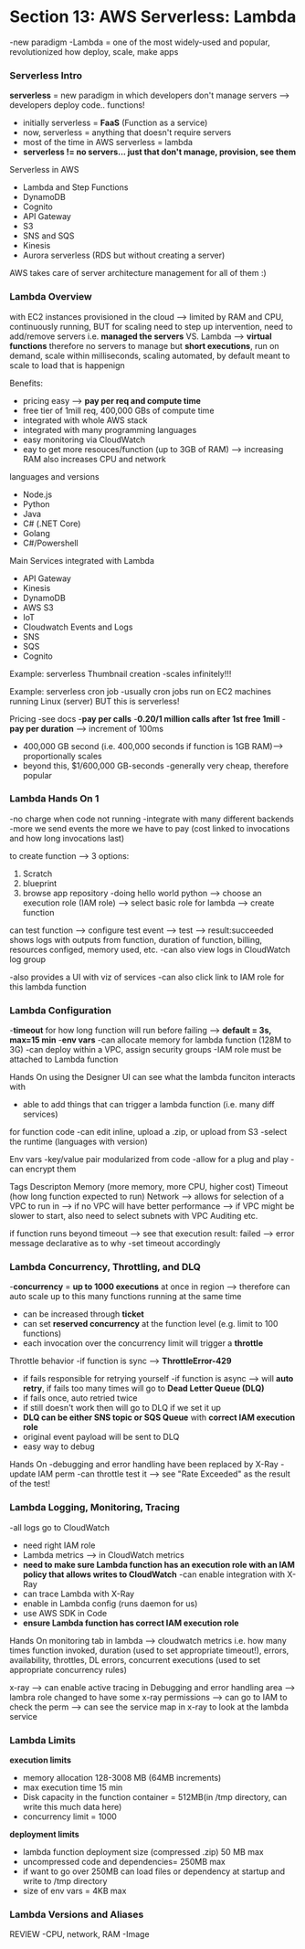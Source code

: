 # Section 13: AWS Serverless: Lambda 
-new paradigm 
-Lambda = one of the most widely-used and popular, revolutionized how deploy, scale, make apps 

### Serverless Intro 
**serverless** = new paradigm in which developers don't manage servers --> developers deploy code.. functions! 
* initially serverless = **FaaS** (Function as a service) 
* now, serverless = anything that doesn't require servers 
* most of the time in AWS serverless = lambda
* **serverless != no servers... just that don't manage, provision, see them**

Serverless in AWS 
* Lambda and Step Functions 
* DynamoDB
* Cognito 
* API Gateway 
* S3
* SNS and SQS
* Kinesis 
* Aurora serverless (RDS but without creating a server)

AWS takes care of server architecture management for all of them :) 

### Lambda Overview
with EC2 instances provisioned in the cloud --> limited by RAM and CPU, continuously running, BUT for scaling need to step up intervention, need to add/remove servers i.e. **managed the servers**
VS.
Lambda --> **virtual functions** therefore no servers to manage but **short executions**, run on demand, scale within milliseconds, scaling automated, by default meant to scale to load that is happenign 

Benefits: 
* pricing easy --> **pay per req and compute time**
* free tier of 1mill req, 400,000 GBs of compute time 
* integrated with whole AWS stack 
* integrated with many programming languages 
* easy monitoring via CloudWatch 
* eay to get more resouces/function (up to 3GB of RAM) --> increasing RAM also increases CPU and network 

languages and versions
* Node.js
* Python 
* Java
* C# (.NET Core)
* Golang 
* C#/Powershell 

Main Services integrated with Lambda
* API Gateway 
* Kinesis 
* DynamoDB
* AWS S3
* IoT
* Cloudwatch Events and Logs 
* SNS
* SQS
* Cognito

Example: serverless Thumbnail creation 
-scales infinitely!!! 

Example: serverless cron job 
-usually cron jobs run on EC2 machines running Linux (server) BUT this is serverless!

Pricing
-see docs
-**pay per calls** 
-**0.20/1 million calls after 1st free 1mill**
-**pay per duration** --> increment of 100ms
* 400,000 GB second (i.e. 400,000 seconds if function is 1GB RAM)--> proportionally scales
* beyond this, $1/600,000 GB-seconds
-generally very cheap, therefore popular

### Lambda Hands On 1
-no charge when code not running
-integrate with many different backends 
-more we send events the more we have to pay (cost linked to invocations and how long invocations last)

to create function --> 3 options:
1. Scratch 
1. blueprint 
1. browse app repository 
-doing hello world python --> choose an execution role (IAM role) --> select basic role for lambda --> create function 

can test function --> configure test event --> test --> result:succeeded shows logs with outputs from function, duration of function, billing, resources configed, memory used, etc. 
-can also view logs in CloudWatch log group

-also provides a UI with viz of services
-can also click link to IAM role for this lambda function

### Lambda Configuration
-**timeout** for how long function will run before failing --> **default = 3s, max=15 min**
-**env vars**
-can allocate memory for lambda function (128M to 3G)
-can deploy within a VPC, assign security groups 
-IAM role must be attached to Lambda function 

Hands On 
using the Designer UI can see what the lambda funciton interacts with
* able to add things that can trigger a lambda function (i.e. many diff services)

for function code 
-can edit inline, upload a .zip, or upload from S3
-select the runtime (languages with version)

Env vars 
-key/value pair modularized from code 
-allow for a plug and play 
-can encrypt them 

Tags 
Descripton 
Memory (more memory, more CPU, higher cost)
Timeout (how long function expected to run)
Network --> allows for selection of a VPC to run in --> if no VPC will have better performance --> if VPC might be slower to start, also need to select subnets with VPC
Auditing 
etc. 

if function runs beyond timeout --> see that execution result: failed --> error message declarative as to why
-set timeout accordingly

### Lambda Concurrency, Throttling, and DLQ
-**concurrency** = **up to 1000 executions** at once in region --> therefore can auto scale up to this many functions running at the same time
* can be increased through **ticket**
* can set **reserved concurrency** at the function level (e.g. limit to 100 functions)
* each invocation over the concurrency limit will trigger a **throttle** 

Throttle behavior 
-if function is sync --> **ThrottleError-429** 
* if fails responsible for retrying yourself
-if function is async --> will **auto retry**, if fails too many times will go to **Dead Letter Queue (DLQ)**
* if fails once, auto retried twice 
* if still doesn't work then will go to DLQ if we set it up
* **DLQ can be either SNS topic or SQS Queue** with **correct IAM execution role**
* original event payload will be sent to DLQ 
* easy way to debug 

Hands On 
-debugging and error handling have been replaced by X-Ray 
-update IAM perm
-can throttle test it --> see "Rate Exceeded" as the result of the test!

### Lambda Logging, Monitoring, Tracing
-all logs go to CloudWatch 
* need right IAM role 
* Lambda metrics --> in CloudWatch metrics 
* **need to make sure Lambda function has an execution role with an IAM policy that allows writes to CloudWatch** 
-can enable integration with X-Ray 
* can trace Lambda with X-Ray 
* enable in Lambda config (runs daemon for us)
* use AWS SDK in Code 
* **ensure Lambda function has correct IAM execution role** 

Hands On 
monitoring tab in lambda --> cloudwatch metrics i.e. how many times function invoked, duration (used to set appropriate timeout!), errors, availability, throttles, DL errors, concurrent executions (used to set appropriate concurrency rules)

x-ray --> can enable active tracing in Debugging and error handling area --> lambra role changed to have some x-ray permissions --> can go to IAM to check the perm 
--> can see the service map in x-ray to look at the lambda service

### Lambda Limits
**execution limits** 
* memory allocation 128-3008 MB (64MB increments)
* max execution time 15 min 
* Disk capacity in the function container = 512MB(in /tmp directory, can write this much data here)
* concurrency limit = 1000

**deployment limits**
* lambda function deployment size (compressed .zip) 50 MB max 
* uncompressed code and dependencies= 250MB max
* if want to go over 250MB can load files or dependency at startup and write to /tmp directory 
* size of env vars = 4KB max 

### Lambda Versions and Aliases





REVIEW
-CPU, network, RAM 
-Image 



